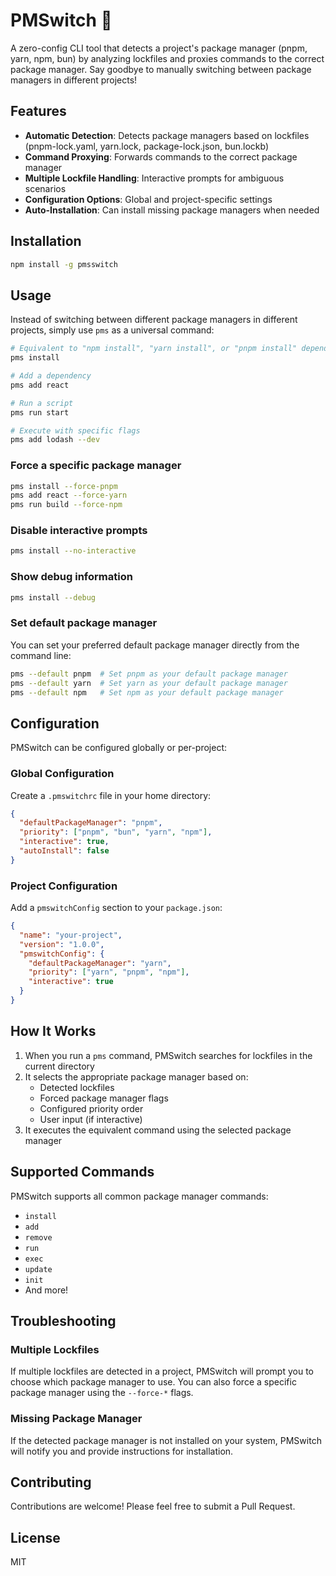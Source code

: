# PMSwitch 🔄

A zero-config CLI tool that detects a project's package manager (pnpm, yarn, npm, bun) by analyzing lockfiles and proxies commands to the correct package manager. Say goodbye to manually switching between package managers in different projects!

## Features

- **Automatic Detection**: Detects package managers based on lockfiles (pnpm-lock.yaml, yarn.lock, package-lock.json, bun.lockb)
- **Command Proxying**: Forwards commands to the correct package manager
- **Multiple Lockfile Handling**: Interactive prompts for ambiguous scenarios
- **Configuration Options**: Global and project-specific settings
- **Auto-Installation**: Can install missing package managers when needed

## Installation

```bash
npm install -g pmsswitch
```

## Usage

Instead of switching between different package managers in different projects, simply use `pms` as a universal command:

```bash
# Equivalent to "npm install", "yarn install", or "pnpm install" depending on lockfile
pms install

# Add a dependency
pms add react

# Run a script
pms run start

# Execute with specific flags
pms add lodash --dev
```

### Force a specific package manager

```bash
pms install --force-pnpm
pms add react --force-yarn
pms run build --force-npm
```

### Disable interactive prompts

```bash
pms install --no-interactive
```

### Show debug information

```bash
pms install --debug
```

### Set default package manager

You can set your preferred default package manager directly from the command line:

```bash
pms --default pnpm  # Set pnpm as your default package manager
pms --default yarn  # Set yarn as your default package manager
pms --default npm   # Set npm as your default package manager
```

## Configuration

PMSwitch can be configured globally or per-project:

### Global Configuration

Create a `.pmswitchrc` file in your home directory:

```json
{
  "defaultPackageManager": "pnpm",
  "priority": ["pnpm", "bun", "yarn", "npm"],
  "interactive": true,
  "autoInstall": false
}
```

### Project Configuration

Add a `pmswitchConfig` section to your `package.json`:

```json
{
  "name": "your-project",
  "version": "1.0.0",
  "pmswitchConfig": {
    "defaultPackageManager": "yarn",
    "priority": ["yarn", "pnpm", "npm"],
    "interactive": true
  }
}
```

## How It Works

1. When you run a `pms` command, PMSwitch searches for lockfiles in the current directory
2. It selects the appropriate package manager based on:
   - Detected lockfiles
   - Forced package manager flags
   - Configured priority order
   - User input (if interactive)
3. It executes the equivalent command using the selected package manager

## Supported Commands

PMSwitch supports all common package manager commands:

- `install`
- `add`
- `remove`
- `run`
- `exec`
- `update`
- `init`
- And more!

## Troubleshooting

### Multiple Lockfiles

If multiple lockfiles are detected in a project, PMSwitch will prompt you to choose which package manager to use. You can also force a specific package manager using the `--force-*` flags.

### Missing Package Manager

If the detected package manager is not installed on your system, PMSwitch will notify you and provide instructions for installation.

## Contributing

Contributions are welcome! Please feel free to submit a Pull Request.

## License

MIT
